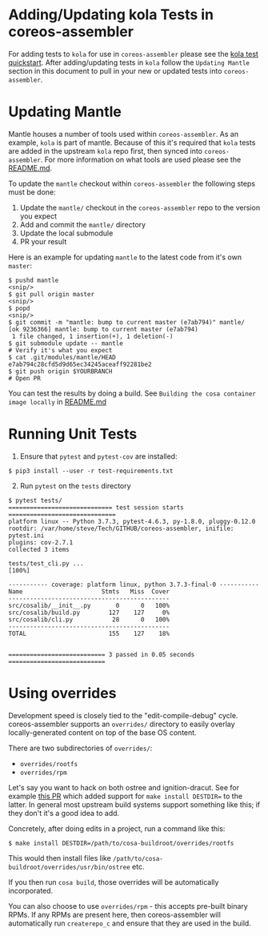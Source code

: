 # Adding/Updating kola Tests in coreos-assembler

For adding tests to `kola` for use in `coreos-assembler` please see the [kola test quickstart](https://github.com/coreos/mantle/blob/master/kola/README.md). After adding/updating tests in `kola` follow the `Updating Mantle` section in this document to pull in your new or updated tests into `coreos-assembler`.


# Updating Mantle

Mantle houses a number of tools used within `coreos-assembler`. As an example, `kola` is part of mantle. Because of this it's required that `kola` tests are added in the upstream `kola` repo first, then synced into `coreos-assembler`. For more information on what tools are used please see the [README.md](README.md).

To update the `mantle` checkout within `coreos-assembler` the following steps must be done:

1. Update the `mantle/` checkout in the `coreos-assembler` repo to the version you expect
2. Add and commit the `mantle/` directory
3. Update the local submodule
4. PR your result

Here is an example for updating `mantle` to the latest code from it's own `master`:
```
$ pushd mantle
<snip/>
$ git pull origin master
<snip/>
$ popd
<snip/>
$ git commit -m "mantle: bump to current master (e7ab794)" mantle/
[ok 9236366] mantle: bump to current master (e7ab794)
 1 file changed, 1 insertion(+), 1 deletion(-)
$ git submodule update -- mantle
# Verify it's what you expect
$ cat .git/modules/mantle/HEAD
e7ab794c28cfd5d9d65ec34245aceaff92281be2
$ git push origin $YOURBRANCH
# Open PR
```

You can test the results by doing a build. See `Building the cosa container image locally` in [README.md](README.md#building-the-cosa-container-image-locally)

# Running Unit Tests

1. Ensure that `pytest` and `pytest-cov` are installed:

```
$ pip3 install --user -r test-requirements.txt
```

2. Run `pytest` on the `tests` directory

```
$ pytest tests/
============================= test session starts ==============================
platform linux -- Python 3.7.3, pytest-4.6.3, py-1.8.0, pluggy-0.12.0
rootdir: /var/home/steve/Tech/GITHUB/coreos-assembler, inifile: pytest.ini
plugins: cov-2.7.1
collected 3 items

tests/test_cli.py ...                                                    [100%]

----------- coverage: platform linux, python 3.7.3-final-0 -----------
Name                      Stmts   Miss  Cover
---------------------------------------------
src/cosalib/__init__.py       0      0   100%
src/cosalib/build.py        127    127     0%
src/cosalib/cli.py           28      0   100%
---------------------------------------------
TOTAL                       155    127    18%


=========================== 3 passed in 0.05 seconds ===========================
```

# Using overrides

Development speed is closely tied to the "edit-compile-debug" cycle.  coreos-assembler
supports an `overrides/` directory to easily overlay locally-generated content
on top of the base OS content.

There are two subdirectories of `overrides/`:

- `overrides/rootfs`
- `overrides/rpm`

Let's say you want to hack on both ostree and ignition-dracut.  See
for example [this PR](https://github.com/coreos/ignition-dracut/pull/106)
which added support for `make install DESTDIR=` to the latter.  In general
most upstream build systems support something like this; if they don't
it's a good idea to add.

Concretely, after doing edits in a project, run a command like this:

`$ make install DESTDIR=/path/to/cosa-buildroot/overrides/rootfs`

This would then install files like
`/path/to/cosa-buildroot/overrides/usr/bin/ostree`
etc.

If you then run `cosa build`, those overrides will be automatically
incorporated.

You can also choose to use `overrides/rpm` - this accepts pre-built
binary RPMs.  If any RPMs are present here, then coreos-assembler
will automatically run `createrepo_c` and ensure that they are used
in the build.

